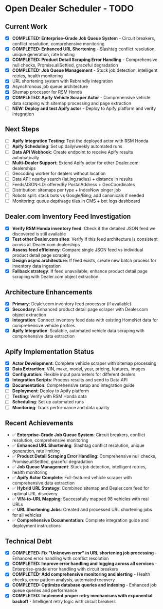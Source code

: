 # Open Dealer Scheduler - TODO

## Current Work
- [x] **COMPLETED: Enterprise-Grade Job Queue System** - Circuit breakers, conflict resolution, comprehensive monitoring
- [x] **COMPLETED: Enhanced URL Shortening** - Slashtag conflict resolution, unique generation, rate limiting
- [x] **COMPLETED: Product Detail Scraping Error Handling** - Comprehensive null checks, Promise.allSettled, graceful degradation
- [x] **COMPLETED: Job Queue Management** - Stuck job detection, intelligent retries, health monitoring
- [x] URL shortening system with Rebrandly integration
- [x] Asynchronous job queue architecture
- [x] Sitemap processor for RSM Honda
- [x] **COMPLETED: Apify Vehicle Scraper Actor** - Comprehensive vehicle data scraping with sitemap processing and page extraction
- [ ] **NEW: Deploy and test Apify actor** - Deploy to Apify platform and verify integration

## Next Steps
- [ ] **Apify Integration Testing**: Test the deployed actor with RSM Honda
- [ ] **Apify Scheduling**: Set up daily/weekly automated runs
- [ ] **Data API Webhook**: Create endpoint to receive Apify results automatically
- [ ] **Multi-Dealer Support**: Extend Apify actor for other Dealer.com dealerships
- [ ] Geocoding worker for dealers without location
- [ ] Data API: nearby search (lat,lng,radius) + distance in results
- [ ] Feeds/JSON-LD: offeredBy PostalAddress + GeoCoordinates
- [ ] Distribution: sitemaps per type + IndexNow pinger job
- [ ] Robots split: stack bots vs Google/Bing; add canonicals if needed
- [ ] Monitoring: queue depth/age tiles in CMS + bot logs dashboard

## Dealer.com Inventory Feed Investigation
- [x] **Verify RSM Honda inventory feed**: Check if the detailed JSON feed we discovered is still available
- [x] **Test other Dealer.com sites**: Verify if this feed architecture is consistent across all Dealer.com dealerships
- [x] **Assess feed efficiency**: Compare single JSON feed vs individual product detail page scraping
- [x] **Design async architecture**: If feed exists, create new batch process for inventory data ingestion
- [x] **Fallback strategy**: If feed unavailable, enhance product detail page scraping with Dealer.com object extraction

## Architecture Enhancements
- [x] **Primary**: Dealer.com inventory feed processor (if available)
- [x] **Secondary**: Enhanced product detail page scraper with Dealer.com object extraction
- [x] **Integration**: Connect inventory feed data with existing HomeNet data for comprehensive vehicle profiles
- [x] **Apify Integration**: Scalable, automated vehicle data scraping with comprehensive data extraction

## Apify Implementation Status
- [x] **Actor Development**: Complete vehicle scraper with sitemap processing
- [x] **Data Extraction**: VIN, make, model, year, pricing, features, images
- [x] **Configuration**: Flexible input parameters for different dealers
- [x] **Integration Scripts**: Process results and send to Data API
- [x] **Documentation**: Comprehensive setup and integration guide
- [ ] **Deployment**: Deploy to Apify platform
- [ ] **Testing**: Verify with RSM Honda data
- [ ] **Scheduling**: Set up automated runs
- [ ] **Monitoring**: Track performance and data quality

## Recent Achievements
- ✅ **Enterprise-Grade Job Queue System**: Circuit breakers, conflict resolution, comprehensive monitoring
- ✅ **Enhanced URL Shortening**: Slashtag conflict resolution, unique generation, rate limiting
- ✅ **Product Detail Scraping Error Handling**: Comprehensive null checks, Promise.allSettled, graceful degradation
- ✅ **Job Queue Management**: Stuck job detection, intelligent retries, health monitoring
- ✅ **Apify Actor Complete**: Full-featured vehicle scraper with comprehensive data extraction
- ✅ **Hybrid URL Strategy**: Combined sitemap and Dealer.com feed for optimal URL discovery
- ✅ **VIN-to-URL Mapping**: Successfully mapped 98 vehicles with real URLs
- ✅ **URL Shortening Jobs**: Created and processed URL shortening jobs for all vehicles
- ✅ **Comprehensive Documentation**: Complete integration guide and deployment instructions

## Technical Debt
- [x] **COMPLETED: Fix "Unknown error" in URL shortening job processing** - Enhanced error handling with conflict resolution
- [x] **COMPLETED: Improve error handling and logging across all services** - Enterprise-grade error handling with circuit breakers
- [x] **COMPLETED: Add comprehensive monitoring and alerting** - Health checks, error pattern analysis, automated recovery
- [x] **COMPLETED: Optimize database queries and indexing** - Enhanced job queue queries and performance
- [x] **COMPLETED: Implement proper retry mechanisms with exponential backoff** - Intelligent retry logic with circuit breakers
